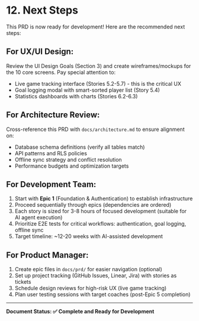 # 12. Next Steps

This PRD is now ready for development! Here are the recommended next steps:

## For UX/UI Design:
Review the UI Design Goals (Section 3) and create wireframes/mockups for the 10 core screens. Pay special attention to:
- Live game tracking interface (Stories 5.2-5.7) - this is the critical UX
- Goal logging modal with smart-sorted player list (Story 5.4)
- Statistics dashboards with charts (Stories 6.2-6.3)

## For Architecture Review:
Cross-reference this PRD with `docs/architecture.md` to ensure alignment on:
- Database schema definitions (verify all tables match)
- API patterns and RLS policies
- Offline sync strategy and conflict resolution
- Performance budgets and optimization targets

## For Development Team:
1. Start with **Epic 1** (Foundation & Authentication) to establish infrastructure
2. Proceed sequentially through epics (dependencies are ordered)
3. Each story is sized for 3-8 hours of focused development (suitable for AI agent execution)
4. Prioritize E2E tests for critical workflows: authentication, goal logging, offline sync
5. Target timeline: ~12-20 weeks with AI-assisted development

## For Product Manager:
1. Create epic files in `docs/prd/` for easier navigation (optional)
2. Set up project tracking (GitHub Issues, Linear, Jira) with stories as tickets
3. Schedule design reviews for high-risk UX (live game tracking)
4. Plan user testing sessions with target coaches (post-Epic 5 completion)

---

**Document Status: ✅ Complete and Ready for Development**
